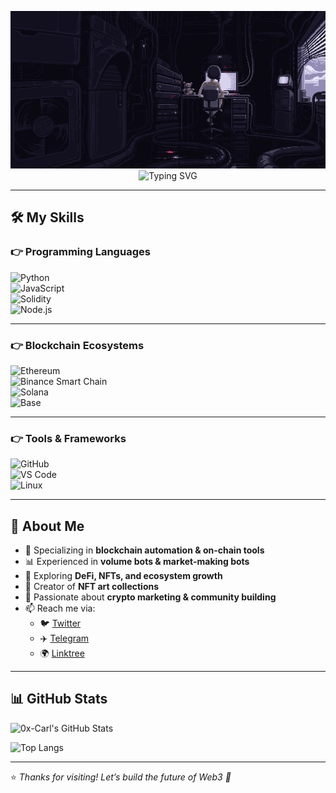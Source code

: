 <p align="center">
  <img src="https://raw.githubusercontent.com/0x-Carl/0x-Carl/main/IMG_6288.gif" alt="banner" width="600"/>
  <img src="https://readme-typing-svg.demolab.com?font=Fira+Code&weight=600&size=24&pause=1200&color=39FF14&center=true&vCenter=true&width=600&lines=Welcome+to+my+GitHub+Profile;I'm+0x-Carl;Blockchain+and+Crypto+Builder;Experienced+in+Volume+%26+Market-Making+Bots;Web3+Marketing+%26+Community+Growth;NFT+Creator+%26+Innovator" alt="Typing SVG"/>
</p>

---

## 🛠️ My Skills  

### 👉 Programming Languages  
![Python](https://img.shields.io/badge/Python-3776AB?style=for-the-badge&logo=python&logoColor=white)  
![JavaScript](https://img.shields.io/badge/JavaScript-F7DF1E?style=for-the-badge&logo=javascript&logoColor=black)  
![Solidity](https://img.shields.io/badge/Solidity-363636?style=for-the-badge&logo=solidity&logoColor=white)  
![Node.js](https://img.shields.io/badge/Node.js-339933?style=for-the-badge&logo=node.js&logoColor=white)  

---

### 👉 Blockchain Ecosystems  
![Ethereum](https://img.shields.io/badge/Ethereum-3C3C3D?style=for-the-badge&logo=ethereum&logoColor=white)  
![Binance Smart Chain](https://img.shields.io/badge/Binance_Smart_Chain-F3BA2F?style=for-the-badge&logo=binance&logoColor=white)  
![Solana](https://img.shields.io/badge/Solana-3D3D3D?style=for-the-badge&logo=solana&logoColor=00FFB3)  
![Base](https://img.shields.io/badge/Base-0052FF?style=for-the-badge&logo=coinbase&logoColor=white)  

---

### 👉 Tools & Frameworks  
![GitHub](https://img.shields.io/badge/GitHub-181717?style=for-the-badge&logo=github&logoColor=white)  
![VS Code](https://img.shields.io/badge/VS%20Code-007ACC?style=for-the-badge&logo=visualstudiocode&logoColor=white)  
![Linux](https://img.shields.io/badge/Linux-FCC624?style=for-the-badge&logo=linux&logoColor=black)  

---

## 🚀 About Me  
- 🔭 Specializing in **blockchain automation & on-chain tools**  
- 📊 Experienced in **volume bots & market-making bots**  
- 🌱 Exploring **DeFi, NFTs, and ecosystem growth**  
- 🎨 Creator of **NFT art collections**  
- 💬 Passionate about **crypto marketing & community building**  
- 📫 Reach me via:  
  - 🐦 [Twitter](https://x.com/0xchizitere_eth)  
  - ✈️ [Telegram](https://t.me/Carl_Crypt)  
  - 🌍 [Linktree](https://linktr.ee/0xKarl)  

---

## 📊 GitHub Stats  

![0x-Carl's GitHub Stats](https://github-readme-stats.vercel.app/api?username=0x-Carl&show_icons=true&theme=radical)  

![Top Langs](https://github-readme-stats.vercel.app/api/top-langs/?username=0x-Carl&layout=compact&theme=radical)  

---

⭐️ *Thanks for visiting! Let’s build the future of Web3 🚀*
